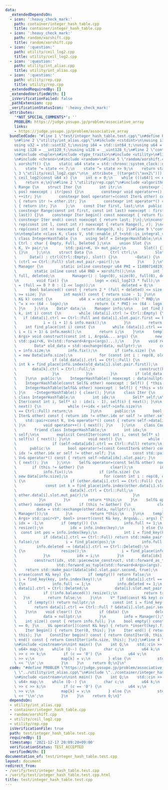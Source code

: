 ```yaml
---
data:
  _extendedDependsOn:
  - icon: ':heavy_check_mark:'
    path: container/integer_hash_table.cpp
    title: container/integer_hash_table.cpp
  - icon: ':heavy_check_mark:'
    path: random/xorshift.cpp
    title: random/xorshift.cpp
  - icon: ':question:'
    path: utility/ceil_log2.cpp
    title: utility/ceil_log2.cpp
  - icon: ':question:'
    path: utility/int_alias.cpp
    title: utility/int_alias.cpp
  - icon: ':question:'
    path: utility/rep.cpp
    title: utility/rep.cpp
  _extendedRequiredBy: []
  _extendedVerifiedWith: []
  _isVerificationFailed: false
  _pathExtension: cpp
  _verificationStatusIcon: ':heavy_check_mark:'
  attributes:
    '*NOT_SPECIAL_COMMENTS*': ''
    PROBLEM: https://judge.yosupo.jp/problem/associative_array
    links:
    - https://judge.yosupo.jp/problem/associative_array
  bundledCode: "#line 1 \"test/integer_hash_table.test.cpp\"\n#define PROBLEM \"https://judge.yosupo.jp/problem/associative_array\"\
    \n#line 2 \"utility/int_alias.cpp\"\n#include <cstdint>\n\nusing i32 = std::int32_t;\n\
    using u32 = std::uint32_t;\nusing i64 = std::int64_t;\nusing u64 = std::uint64_t;\n\
    using i128 = __int128_t;\nusing u128 = __uint128_t;\n#line 2 \"container/integer_hash_table.cpp\"\
    \n#include <tuple>\n#include <type_traits>\n#include <utility>\n#line 2 \"random/xorshift.cpp\"\
    \n#include <chrono>\n#include <random>\n#line 5 \"random/xorshift.cpp\"\n\nu64\
    \ xorshift() {\n    static u64 state = std::chrono::system_clock::now().time_since_epoch().count();\n\
    \    state ^= state << 7;\n    state ^= state >> 9;\n    return state;\n}\n#line\
    \ 3 \"utility/ceil_log2.cpp\"\n\n__attribute__((target(\"avx2\"))) constexpr int\
    \ ceil_log2(const u64 x) {\n    int e = 0;\n    while (((u64)1 << e) < x) ++e;\n\
    \    return e;\n}\n#line 2 \"utility/rep.cpp\"\n#include <algorithm>\n\nclass\
    \ Range {\n    struct Iter {\n        int itr;\n        constexpr Iter(const int\
    \ pos) noexcept : itr(pos) {}\n        constexpr void operator++() noexcept {\
    \ ++itr; }\n        constexpr bool operator!=(const Iter& other) const noexcept\
    \ { return itr != other.itr; }\n        constexpr int operator*() const noexcept\
    \ { return itr; }\n    };\n    const Iter first, last;\n\n  public:\n    explicit\
    \ constexpr Range(const int first, const int last) noexcept : first(first), last(std::max(first,\
    \ last)) {}\n    constexpr Iter begin() const noexcept { return first; }\n   \
    \ constexpr Iter end() const noexcept { return last; }\n};\n\nconstexpr Range\
    \ rep(const int l, const int r) noexcept { return Range(l, r); }\nconstexpr Range\
    \ rep(const int n) noexcept { return Range(0, n); }\n#line 9 \"container/integer_hash_table.cpp\"\
    \n\ntemplate <class K, class V, std::enable_if_t<std::is_integral_v<K>>* = nullptr>\
    \ class IntegerHashTable {\n    using Self = IntegerHashTable;\n\n    enum class\
    \ Ctrl : char { Empty, Full, Deleted };\n\n    union Slot {\n        std::pair<const\
    \ K, V> pair;\n        std::pair<K, V> mut_pair;\n        Slot() {}\n        ~Slot()\
    \ {}\n    };\n\n    struct Data {\n        Ctrl ctrl;\n        Slot slot;\n  \
    \      Data() : ctrl(Ctrl::Empty), slot() {}\n        ~Data() {\n            if\
    \ (ctrl == Ctrl::Full) slot.mut_pair.~pair();\n        }\n    };\n\n    struct\
    \ Manager {\n        static inline constexpr u64 PHI = 11400714819323198485ull;\n\
    \        static inline const u64 RND = xorshift();\n\n        int logn, size,\
    \ full, deleted;\n        Manager() : logn(0), size(0), full(0), deleted(0) {}\n\
    \n        void fix() {\n            logn = ceil_log2(3 * full);\n            size\
    \ = (full == 0 ? 0 : (1 << logn));\n            deleted = 0;\n        }\n\n  \
    \      bool balanced() const { return 2 * (full + deleted) <= size and 8 * full\
    \ >= size; }\n        int mask() const { return size - 1; }\n\n        int index(const\
    \ K& k) const {\n            u64 x = static_cast<u64>(k) ^ RND;\n            x\
    \ ^= x >> (64 - logn);\n            return (x * PHI) >> (64 - logn);\n       \
    \ }\n    };\n\n    Data* data;\n    Manager info;\n\n    int find_key(const K&\
    \ k, int i) const {\n        while (data[i].ctrl != Ctrl::Empty) {\n         \
    \   if (data[i].ctrl == Ctrl::Full and data[i].slot.pair.first == k) break;\n\
    \            i = (i + 1) & info.mask();\n        }\n        return i;\n    }\n\
    \    int find_place(int i) const {\n        while (data[i].ctrl == Ctrl::Full)\
    \ i = (i + 1) & info.mask();\n        return i;\n    }\n\n    template <class...\
    \ Args> void construct(const int i, Args&&... args) {\n        new (&data[i].slot.mut_pair)\
    \ std::pair<K, V>(std::forward<Args>(args)...);\n    }\n    void resize() {\n\
    \        Data* old_data = std::exchange(data, nullptr);\n        const int old_len\
    \ = info.size;\n        info.fix();\n        if (info.size) {\n            data\
    \ = new Data[info.size];\n            for (const int i : rep(0, old_len)) {\n\
    \                if (old_data[i].ctrl == Ctrl::Full) {\n                    const\
    \ int k = find_place(info.index(old_data[i].slot.pair.first));\n             \
    \       data[k].ctrl = Ctrl::Full;\n                    construct(k, std::move(old_data[i].slot.mut_pair));\n\
    \                }\n            }\n        }\n        if (old_data) delete[] old_data;\n\
    \    }\n\n  public:\n    IntegerHashTable() noexcept : data(nullptr), info() {}\n\
    \    IntegerHashTable(const Self& other) noexcept : Self() { *this = other; }\n\
    \    IntegerHashTable(Self&& other) noexcept : Self() { *this = std::move(other);\
    \ }\n    ~IntegerHashTable() { clear(); }\n\n    class Iter {\n        friend\
    \ class IntegerHashTable;\n        int idx;\n        Self* self;\n\n        explicit\
    \ Iter(const int i, Self* s) : idx(i - 1), self(s) { next(); }\n\n        void\
    \ next() {\n            while (++idx < self->info.size)\n                if (self->data[idx].ctrl\
    \ == Ctrl::Full) return;\n        }\n\n      public:\n        bool operator!=(const\
    \ Iter& other) const { return idx != other.idx or self != other.self; }\n    \
    \    std::pair<const K, V>& operator*() const { return self->data[idx].slot.pair;\
    \ }\n        void operator++() { next(); }\n    };\n\n    class ConstIter {\n\
    \        friend class IntegerHashTable;\n        int idx;\n        const Self*\
    \ self;\n\n        explicit ConstIter(const int i, const Self* s) : idx(i - 1),\
    \ self(s) { next(); }\n\n        void next() {\n            while (++idx < self->info.size)\n\
    \                if (self->data[idx].ctrl == Ctrl::Full) return;\n        }\n\n\
    \      public:\n        bool operator!=(const ConstIter& other) const { return\
    \ idx != other.idx or self != other.self; }\n        const std::pair<const K,\
    \ V>& operator*() const { return self->data[idx].slot.pair; }\n        void operator++()\
    \ { next(); }\n    };\n\n    Self& operator=(const Self& other) noexcept {\n \
    \       if (this != &other) {\n            clear();\n            info = other.info;\n\
    \            info.fix();\n            if (info.size) {\n                data =\
    \ new Data[info.size];\n                for (const int i : rep(0, other.info.size))\
    \ {\n                    if (other.data[i].ctrl == Ctrl::Full) {\n           \
    \             const int k = find_place(info.index(other.data[i].slot.pair.first));\n\
    \                        data[k].ctrl = Ctrl::Full;\n                        construct(k,\
    \ other.data[i].slot.mut_pair);\n                    }\n                }\n  \
    \          }\n        }\n        return *this;\n    }\n    Self& operator=(Self&&\
    \ other) noexcept {\n        if (this != &other) {\n            clear();\n   \
    \         data = std::exchange(other.data, nullptr);\n            info = std::exchange(other.info,\
    \ Manager());\n        }\n        return *this;\n    }\n\n    template <class...\
    \ Args> std::pair<V*, bool> insert(const K& key, Args&&... args) {\n        int\
    \ idx = -1;\n        if (empty()) {\n            info.full += 1;\n           \
    \ resize();\n            idx = info.index(key);\n        } else {\n          \
    \  const int pos = info.index(key);\n            int i = find_key(key, pos);\n\
    \            if (data[i].ctrl == Ctrl::Full) return std::make_pair(&data[i].slot.pair.second,\
    \ false);\n            i = find_place(pos);\n            info.full += 1;\n   \
    \         info.deleted -= (data[i].ctrl == Ctrl::Deleted);\n            if (!info.balanced())\
    \ {\n                resize();\n                i = find_place(info.index(key));\n\
    \            }\n            idx = i;\n        }\n        data[idx].ctrl = Ctrl::Full;\n\
    \        construct(idx, std::piecewise_construct, std::forward_as_tuple(key),\n\
    \                  std::forward_as_tuple(std::forward<Args>(args)...));\n    \
    \    return std::make_pair(&data[idx].slot.pair.second, true);\n    }\n\n    bool\
    \ erase(const K& key) {\n        if (empty()) return false;\n        const int\
    \ i = find_key(key, info.index(key));\n        if (data[i].ctrl == Ctrl::Full)\
    \ {\n            info.full -= 1;\n            info.deleted += 1;\n           \
    \ data[i].ctrl = Ctrl::Deleted;\n            data[i].slot.mut_pair.~pair();\n\
    \            if (!info.balanced()) resize();\n            return true;\n     \
    \   }\n        return false;\n    }\n\n    V* find(const K& key) const {\n   \
    \     if (empty()) return nullptr;\n        const int i = find_key(key, info.index(key));\n\
    \        return data[i].ctrl == Ctrl::Full ? &data[i].slot.pair.second : nullptr;\n\
    \    }\n\n    void clear() {\n        if (data) {\n            delete[] data;\n\
    \            data = nullptr;\n        }\n        info = Manager();\n    }\n\n\
    \    int size() const { return info.full; }\n    bool empty() const { return size()\
    \ == 0; }\n    V& operator[](const K& key) { return *insert(key).first; }\n\n\
    \    Iter begin() { return Iter(0, this); }\n    Iter end() { return Iter(info.size,\
    \ this); }\n    ConstIter begin() const { return ConstIter(0, this); }\n    ConstIter\
    \ end() const { return ConstIter(info.size, this); }\n};\n#line 4 \"test/integer_hash_table.test.cpp\"\
    \n#include <iostream>\n\nint main() {\n    int Q;\n    std::cin >> Q;\n    IntegerHashTable<u64,\
    \ u64> map;\n    while (Q--) {\n        char c;\n        u64 k;\n        std::cin\
    \ >> c >> k;\n        if (c == '0') {\n            u64 v;\n            std::cin\
    \ >> v;\n            map[k] = v;\n        } else {\n            std::cout << map[k]\
    \ << '\\n';\n        }\n    }\n    return 0;\n}\n"
  code: "#define PROBLEM \"https://judge.yosupo.jp/problem/associative_array\"\n#include\
    \ \"../utility/int_alias.cpp\"\n#include \"../container/integer_hash_table.cpp\"\
    \n#include <iostream>\n\nint main() {\n    int Q;\n    std::cin >> Q;\n    IntegerHashTable<u64,\
    \ u64> map;\n    while (Q--) {\n        char c;\n        u64 k;\n        std::cin\
    \ >> c >> k;\n        if (c == '0') {\n            u64 v;\n            std::cin\
    \ >> v;\n            map[k] = v;\n        } else {\n            std::cout << map[k]\
    \ << '\\n';\n        }\n    }\n    return 0;\n}"
  dependsOn:
  - utility/int_alias.cpp
  - container/integer_hash_table.cpp
  - random/xorshift.cpp
  - utility/ceil_log2.cpp
  - utility/rep.cpp
  isVerificationFile: true
  path: test/integer_hash_table.test.cpp
  requiredBy: []
  timestamp: '2021-12-17 20:09:20+09:00'
  verificationStatus: TEST_ACCEPTED
  verifiedWith: []
documentation_of: test/integer_hash_table.test.cpp
layout: document
redirect_from:
- /verify/test/integer_hash_table.test.cpp
- /verify/test/integer_hash_table.test.cpp.html
title: test/integer_hash_table.test.cpp
---
```

